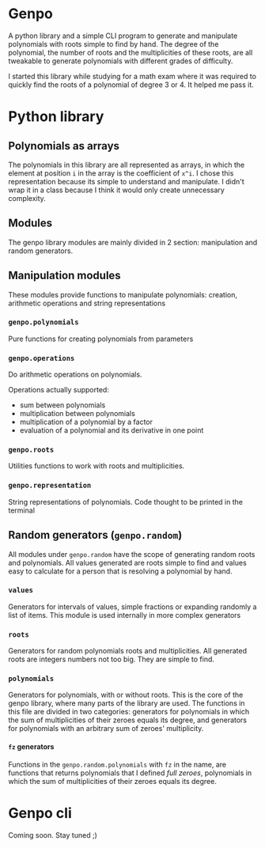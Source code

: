# Genpo

A python library and a simple CLI program to generate and manipulate polynomials with roots simple to find by hand. The degree of the polynomial, the number of roots and the multiplicities of these roots, are all tweakable to generate polynomials with different grades of difficulty.

I started this library while studying for a math exam where it was required to quickly find the roots of a polynomial of degree 3 or 4. It helped me pass it.

# Python library

## Polynomials as arrays

The polynomials in this library are all represented as arrays, in which the element at position `i` in the array is the coefficient of `x^i`.  I chose this representation because its simple to understand and manipulate. I didn't wrap it in a class because I think it would only create unnecessary complexity.

## Modules

The genpo library modules are mainly divided in 2 section: manipulation and random generators.

## Manipulation modules

These modules provide functions to manipulate polynomials: creation, arithmetic operations and string representations

### `genpo.polynomials`

Pure functions for creating polynomials from parameters

### `genpo.operations`

Do arithmetic operations on polynomials.

Operations actually supported:

- sum between polynomials
- multiplication between polynomials
- multiplication of a polynomial by a factor
- evaluation of a polynomial and its derivative in one point

### `genpo.roots`

Utilities functions to work with roots and multiplicities.

### `genpo.representation`

String representations of polynomials. Code thought to be printed in the terminal

## Random generators (`genpo.random`)
All modules under `genpo.random` have the scope of generating random roots and polynomials. All values generated are roots simple to find and values easy to calculate for a person that is resolving a polynomial by hand.

### `values`

Generators for intervals of values, simple fractions or expanding randomly a list of items. This module is used internally in more complex generators

### `roots`

Generators for random polynomials roots and multiplicities. All generated roots are integers numbers not too big. They are simple to find.

### `polynomials`

Generators for polynomials, with or without roots. This is the core of the genpo library, where many parts of the library are used. The functions in this file are divided in two categories: generators for polynomials in which the sum of multiplicities of their zeroes equals its degree, and generators for polynomials with an arbitrary sum of zeroes' multiplicity.

#### `fz` generators

Functions in the `genpo.random.polynomials` with `fz` in the name, are functions that returns polynomials that I defined *full zeroes*, polynomials in which the sum of multiplicities of their zeroes equals its degree.


# Genpo cli

Coming soon. Stay tuned ;)

